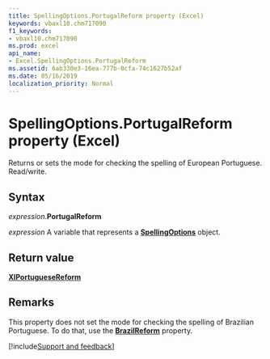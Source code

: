 ```yaml
---
title: SpellingOptions.PortugalReform property (Excel)
keywords: vbaxl10.chm717090
f1_keywords:
- vbaxl10.chm717090
ms.prod: excel
api_name:
- Excel.SpellingOptions.PortugalReform
ms.assetid: 6ab330e3-16ea-777b-0cfa-74c1627b52af
ms.date: 05/16/2019
localization_priority: Normal
---
```



# SpellingOptions.PortugalReform property (Excel)

Returns or sets the mode for checking the spelling of European Portuguese. Read/write.


## Syntax

_expression_.**PortugalReform**

_expression_ A variable that represents a **[SpellingOptions](Excel.SpellingOptions.md)** object.


## Return value

**[XlPortugueseReform](Excel.XlPortugueseReform.md)**


## Remarks

This property does not set the mode for checking the spelling of Brazilian Portuguese. To do that, use the **[BrazilReform](Excel.SpellingOptions.BrazilReform.md)** property.




[!include[Support and feedback](~/includes/feedback-boilerplate.md)]